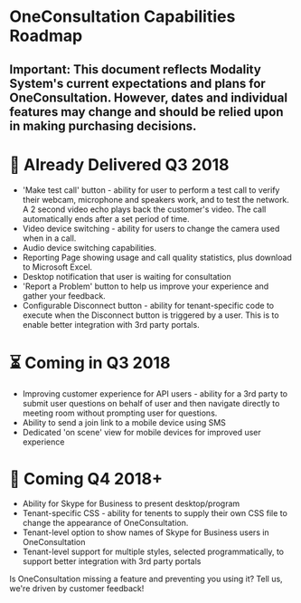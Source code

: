 # OneConsultation Capabilities Roadmap

## Important: This document reflects Modality System's current expectations and plans for OneConsultation. However, dates and individual features may change and should be relied upon in making purchasing decisions.

# :rocket:  Already Delivered Q3 2018

* 'Make test call' button - ability for user to perform a test call to verify their webcam, microphone and speakers work, and to test the network. A 2 second video echo plays back the customer's video. The call automatically ends after a set period of time. 
* Video device switching - ability for users to change the camera used when in a call.
* Audio device switching capabilities.
* Reporting Page showing usage and call quality statistics, plus download to Microsoft Excel.
* Desktop notification that user is waiting for consultation
* 'Report a Problem' button to help us improve your experience and gather your feedback.
* Configurable Disconnect button - ability for tenant-specific code to execute when the Disconnect button is triggered by a user. This is to enable better integration with 3rd party portals.

# :hourglass_flowing_sand: Coming in Q3 2018

* Improving customer experience for API users - ability for a 3rd party to submit user questions on behalf of user and then navigate directly to meeting room without prompting user for questions.
* Ability to send a join link to a mobile device using SMS
* Dedicated 'on scene' view for mobile devices for improved user experience

# :calendar: Coming Q4 2018+

* Ability for Skype for Business to present desktop/program
* Tenant-specific CSS - ability for tenents to supply their own CSS file to change the appearance of OneConsultation.
* Tenant-level option to show names of Skype for Business users in OneConsultation
* Tenant-level support for multiple styles, selected programmatically, to support better integration with 3rd party portals

Is OneConsultation missing a feature and preventing you using it? Tell us, we're driven by customer feedback!
